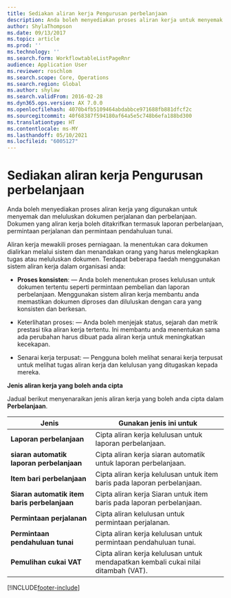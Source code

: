 ```yaml
---
title: Sediakan aliran kerja Pengurusan perbelanjaan
description: Anda boleh menyediakan proses aliran kerja untuk menyemak dan meluluskan dokumen perjalanan dan perbelanjaan.
author: ShylaThompson
ms.date: 09/13/2017
ms.topic: article
ms.prod: ''
ms.technology: ''
ms.search.form: WorkflowtableListPageRnr
audience: Application User
ms.reviewer: roschlom
ms.search.scope: Core, Operations
ms.search.region: Global
ms.author: shylaw
ms.search.validFrom: 2016-02-28
ms.dyn365.ops.version: AX 7.0.0
ms.openlocfilehash: 4070b4fb5109464abdabbce971688fb881dfcf2c
ms.sourcegitcommit: 40f68387f594180af64a5e5c748b6efa188bd300
ms.translationtype: HT
ms.contentlocale: ms-MY
ms.lasthandoff: 05/10/2021
ms.locfileid: "6005127"
---
```

# <a name="set-up-expense-management-workflows"></a>Sediakan aliran kerja Pengurusan perbelanjaan

Anda boleh menyediakan proses aliran kerja yang digunakan untuk menyemak dan meluluskan dokumen perjalanan dan perbelanjaan. Dokumen yang aliran kerja boleh ditakrifkan termasuk laporan perbelanjaan, permintaan perjalanan dan permintaan pendahuluan tunai.

Aliran kerja mewakili proses perniagaan. Ia menentukan cara dokumen dialirkan melalui sistem dan menandakan orang yang harus melengkapkan tugas atau meluluskan dokumen. Terdapat beberapa faedah menggunakan sistem aliran kerja dalam organisasi anda:

-   **Proses konsisten**: — Anda boleh menentukan proses kelulusan untuk dokumen tertentu seperti permintaan pembelian dan laporan perbelanjaan. Menggunakan sistem aliran kerja membantu anda memastikan dokumen diproses dan diluluskan dengan cara yang konsisten dan berkesan.

-   Keterlihatan proses: — Anda boleh menjejak status, sejarah dan metrik prestasi tika aliran kerja tertentu. Ini membantu anda menentukan sama ada perubahan harus dibuat pada aliran kerja untuk meningkatkan kecekapan.

-   Senarai kerja terpusat: — Pengguna boleh melihat senarai kerja terpusat untuk melihat tugas aliran kerja dan kelulusan yang ditugaskan kepada mereka. 

**Jenis aliran kerja yang boleh anda cipta**

Jadual berikut menyenaraikan jenis aliran kerja yang boleh anda cipta dalam **Perbelanjaan**.


|              <strong>Jenis</strong>              |                   <strong>Gunakan jenis ini untuk</strong>                   |
|-------------------------------------------------|-----------------------------------------------------------------------|
|         <strong>Laporan perbelanjaan</strong>         |            Cipta aliran kerja kelulusan untuk laporan perbelanjaan.             |
|  <strong>siaran automatik laporan perbelanjaan</strong>   |        Cipta aliran kerja siaran automatik untuk laporan perbelanjaan.        |
|       <strong>Item bari perbelanjaan</strong>        |     Cipta aliran kerja kelulusan untuk item baris pada laporan perbelanjaan.      |
| <strong>Siaran automatik item baris perbelanjaan</strong> | Cipta aliran kerja Siaran untuk item baris pada laporan perbelanjaan. |
|       <strong>Permintaan perjalanan</strong>       |          Cipta aliran kelulusan untuk permintaan perjalanan.           |
|      <strong>Permintaan pendahuluan tunai</strong>      |         Cipta aliran kerja kelulusan untuk permintaan pendahuluan tunai.          |
|        <strong>Pemulihan cukai VAT</strong>        | Cipta aliran kerja kelulusan untuk mendapatkan kembali cukai nilai ditambah (VAT).  |



[!INCLUDE[footer-include](../includes/footer-banner.md)]